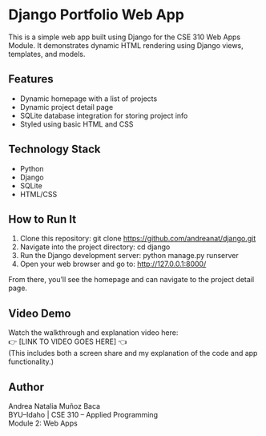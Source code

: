 # Django Portfolio Web App

This is a simple web app built using Django for the CSE 310 Web Apps Module. It demonstrates dynamic HTML rendering using Django views, templates, and models.

## Features

- Dynamic homepage with a list of projects
- Dynamic project detail page
- SQLite database integration for storing project info
- Styled using basic HTML and CSS

## Technology Stack

- Python
- Django
- SQLite
- HTML/CSS

## How to Run It

1. Clone this repository:
git clone https://github.com/andreanat/django.git 
2. Navigate into the project directory:
cd django
3. Run the Django development server:
python manage.py runserver
4. Open your web browser and go to:
http://127.0.0.1:8000/


From there, you’ll see the homepage and can navigate to the project detail page.

## Video Demo

Watch the walkthrough and explanation video here:  
👉 [LINK TO VIDEO GOES HERE] 👈  
(This includes both a screen share and my explanation of the code and app functionality.)

## Author

Andrea Natalia Muñoz Baca  
BYU–Idaho | CSE 310 – Applied Programming  
Module 2: Web Apps

